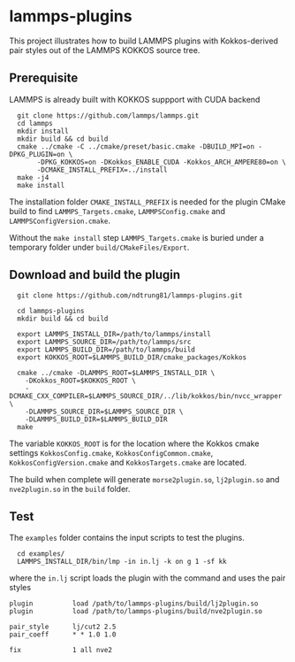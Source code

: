 # lammps-plugins

This project illustrates how to build LAMMPS plugins with Kokkos-derived pair styles out of the LAMMPS KOKKOS source tree.

## Prerequisite

LAMMPS is already built with KOKKOS suppport with CUDA backend

```
  git clone https://github.com/lammps/lammps.git
  cd lammps
  mkdir install
  mkdir build && cd build
  cmake ../cmake -C ../cmake/preset/basic.cmake -DBUILD_MPI=on -DPKG_PLUGIN=on \
       -DPKG_KOKKOS=on -DKokkos_ENABLE_CUDA -Kokkos_ARCH_AMPERE80=on \
       -DCMAKE_INSTALL_PREFIX=../install
  make -j4
  make install
```

The installation folder `CMAKE_INSTALL_PREFIX` is needed for the plugin CMake build to find `LAMMPS_Targets.cmake`, `LAMMPSConfig.cmake` and `LAMMPSConfigVersion.cmake`.

Without the `make install` step  `LAMMPS_Targets.cmake` is buried under a temporary folder under `build/CMakeFiles/Export`.

## Download and build the plugin


```
  git clone https://github.com/ndtrung81/lammps-plugins.git

  cd lammps-plugins
  mkdir build && cd build

  export LAMMPS_INSTALL_DIR=/path/to/lammps/install
  export LAMMPS_SOURCE_DIR=/path/to/lammps/src
  export LAMMPS_BUILD_DIR=/path/to/lammps/build
  export KOKKOS_ROOT=$LAMMPS_BUILD_DIR/cmake_packages/Kokkos

  cmake ../cmake -DLAMMPS_ROOT=$LAMMPS_INSTALL_DIR \
    -DKokkos_ROOT=$KOKKOS_ROOT \
    -DCMAKE_CXX_COMPILER=$LAMMPS_SOURCE_DIR/../lib/kokkos/bin/nvcc_wrapper \
    -DLAMMPS_SOURCE_DIR=$LAMMPS_SOURCE_DIR \
    -DLAMMPS_BUILD_DIR=$LAMMPS_BUILD_DIR
  make
```


The variable `KOKKOS_ROOT` is for the location where the Kokkos cmake settings `KokkosConfig.cmake`, `KokkosConfigCommon.cmake`, `KokkosConfigVersion.cmake` and `KokkosTargets.cmake` are located.

The build when complete will generate `morse2plugin.so`, `lj2plugin.so` and `nve2plugin.so` in the `build` folder.

## Test

The `examples` folder contains the input scripts to test the plugins.

```
  cd examples/
  LAMMPS_INSTALL_DIR/bin/lmp -in in.lj -k on g 1 -sf kk
```

where the `in.lj` script loads the plugin with the command and uses the pair styles

```
plugin          load /path/to/lammps-plugins/build/lj2plugin.so
plugin          load /path/to/lammps-plugins/build/nve2plugin.so

pair_style      lj/cut2 2.5
pair_coeff      * * 1.0 1.0

fix             1 all nve2
```


